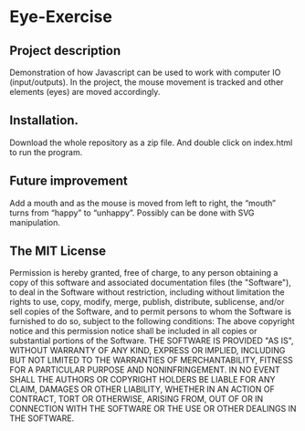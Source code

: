 # Eye-Exercise


<h2>Project description</h2>

Demonstration of how Javascript can be used to work with computer IO (input/outputs). In the project, the mouse movement is tracked and other elements (eyes) are moved accordingly. 

<h2>Installation.</h2>

Download the whole repository as a zip file. And double click on index.html to run the program. 


<h2>Future improvement</h2>

Add a mouth and as the mouse is moved from left to right, the “mouth” turns from “happy” to “unhappy”. Possibly can be done with SVG manipulation.




<h2>The MIT License</h2>
Permission is hereby granted, free of charge, to any person obtaining a copy of this software and associated documentation files (the "Software"), to deal in the Software without restriction, including without limitation the rights to use, copy, modify, merge, publish, distribute, sublicense, and/or sell copies of the Software, and to permit persons to whom the Software is furnished to do so, subject to the following conditions:
The above copyright notice and this permission notice shall be included in all copies or substantial portions of the Software.
THE SOFTWARE IS PROVIDED "AS IS", WITHOUT WARRANTY OF ANY KIND, EXPRESS OR IMPLIED, INCLUDING BUT NOT LIMITED TO THE WARRANTIES OF MERCHANTABILITY, FITNESS FOR A PARTICULAR PURPOSE AND NONINFRINGEMENT. IN NO EVENT SHALL THE AUTHORS OR COPYRIGHT HOLDERS BE LIABLE FOR ANY CLAIM, DAMAGES OR OTHER LIABILITY, WHETHER IN AN ACTION OF CONTRACT, TORT OR OTHERWISE, ARISING FROM, OUT OF OR IN CONNECTION WITH THE SOFTWARE OR THE USE OR OTHER DEALINGS IN THE SOFTWARE.
